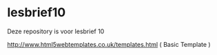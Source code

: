 # lesbrief10
Deze repository is voor lesbrief 10


http://www.html5webtemplates.co.uk/templates.html ( Basic Template ) 
